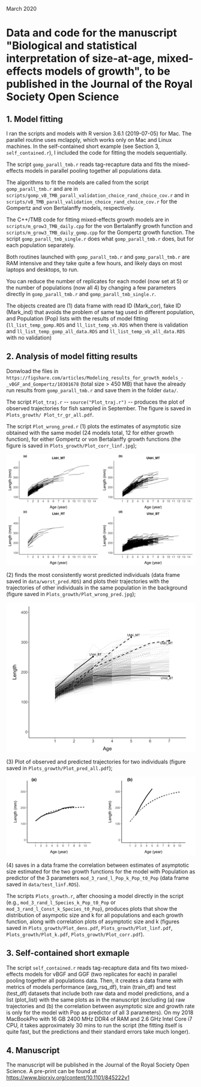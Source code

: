 March 2020

# Data and code for the manuscript "Biological and statistical interpretation of size-at-age, mixed-effects models of growth", to be published in the Journal of the Royal Society Open Science


## 1. Model fitting

I ran the scripts and models with R version 3.6.1 (2019-07-05) for Mac. The parallel routine uses mclapply, which works only on Mac and Linux machines. In the self-contained short example (see Section 3, `self_contained.r`), I included the code for fitting the models sequentially.

The script `gomp_parall_tmb.r` reads tag-recapture data and fits the mixed-effects models in parallel pooling together all populations data. 

The algorithms to fit the models are called from the script `gomp_parall_tmb.r` and are in `scripts/gomp_vB_TMB_parall_validation_choice_rand_choice_cov.r` and in `scripts/vB_TMB_parall_validation_choice_rand_choice_cov.r` for the Gompertz and von Bertalanffy models, respectively.

The C++/TMB  code for fitting mixed-effects growth models are in `scripts/m_grow3_TMB_daily.cpp` for the von Bertalanffy growth function and `scripts/m_grow3_TMB_daily_gomp.cpp` for the Gompertz growth function. The script `gomp_parall_tmb_single.r` does what `gomp_parall_tmb.r` does, but for each population separately. 

Both routines launched with `gomp_parall_tmb.r` and `gomp_parall_tmb.r` are RAM intensive and they take quite a few hours, and likely days on most laptops and desktops, to run. 

You can reduce the number of replicates for each model (now set at 5) or the number of populations (now all 4) by changing a few parameters directly in `gomp_parall_tmb.r` and `gomp_parall_tmb_single.r`.

The objects created are (1) data frame with read ID (Mark_cor), fake ID (Mark_ind) that avoids the problem of same tag used in different population, and Population (Pop) lists with the results of model fitting (`ll_list_temp_gomp.RDS` and `ll_list_temp_vb.RDS` when there is validation and `ll_list_temp_gomp_all_data.RDS` and `ll_list_temp_vb_all_data.RDS` with no validation)

## 2. Analysis of model fitting results    

Donwload the files in `https://figshare.com/articles/Modeling_results_for_growth_models_-_vBGF_and_Gompertz/10301678` (total size > 450 MB) that have the already run results from `gomp_parall_tmb.r` and save them in the folder `data/`.

The script `Plot_traj.r` -- `source("Plot_traj.r")` -- produces the plot of observed trajectories for fish sampled in September. The figure is saved in `Plots_growth/ Plot_tr_gr_all.pdf`.  

The script `Plot_wrong_pred.r` (1) plots the estimates of asymptotic size obtained with the same model (24 models total, 12 for either growth function), for either Gompertz or von Bertalanffy growth functions (the figure is saved in `Plots_growth/Plot_corr_linf.jpg`); 

![Plot_traj](https://github.com/simonevincenzi/Growth_Models/blob/master/Plots_growth/Plot_tr_gr_all_.png)

(2) finds the most consistently worst predicted individuals (data frame saved in `data/worst_pred.RDS`) and plots their trajectories with the trajectories of other individuals in the same population in the background (figure saved in `Plots_growth/Plot_wrong_pred.jpg`); 

![Plot_wrong_pred](https://github.com/simonevincenzi/Growth_Models/blob/master/Plots_growth/Plot_wrong_pred.jpg)

(3) Plot of observed and predicted trajectories for two individuals (figure saved in `Plots_growth/Plot_pred_all.pdf`); 

![Plot_pred](https://github.com/simonevincenzi/Growth_Models/blob/master/Plots_growth/Plot_pred_all.png)

(4) saves in a data frame the correlation between estimates of asymptotic size estimated for the two growth functions for the model with Population as predictor of the 3 parameters `mod_3_rand_l_Pop_k_Pop_t0_Pop` (data frame saved in `data/test_linf.RDS`). 

The scripts `Plots_growth.r`, after choosing a model directly in the script (e.g., `mod_3_rand_l_Species_k_Pop_t0_Pop` or `mod_3_rand_l_Const_k_Species_t0_Pop`), produces plots that show the distribution of asympotic size and k for all populations and each growth function, along with correlation plots of asymptotic size and k (figures saved in `Plots_growth/Plot_dens.pdf`, `Plots_growth/Plot_linf.pdf`, `Plots_growth/Plot_k.pdf`, `Plots_growth/Plot_corr.pdf`).

## 3. Self-contained short exmaple

The script `self_contained.r` reads tag-recapture data and fits two mixed-effects models for vBGF and GGF (two replicates for each) in parallel pooling together all populations data. Then, it creates a data frame with metrics of models performance (avg_rsq_df), train (train_df) and test (test_df) datasets that include both raw data and model predictions, and a list (plot_list) with the same plots as in the manuscript (excluding (a) raw trajectories and (b) the correlation between asymptotic size and growth rate is only for the model with Pop as predictor of all 3 parameters). On my 2018 MacBookPro with 16 GB 2400 MHz DDR4 of RAM and 2.6 GHz Intel Core i7 CPU, it takes approximately 30 mins to run the script (the fitting itself is quite fast, but the predictions and their standard errors take much longer).


## 4. Manuscript

The manuscript will be published in the Journal of the Royal Society Open Science. A pre-print can be found at https://www.biorxiv.org/content/10.1101/845222v1
